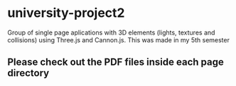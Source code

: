 # university-project2
Group of single page aplications with 3D elements (lights, textures and collisions) using Three.js and Cannon.js. This was made in my 5th semester

## Please check out the PDF files inside each page directory

